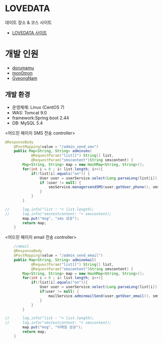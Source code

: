 # LOVEDATA
데이트 장소 &amp; 코스 사이트


- [LOVEDATA 사이트](https://lovedata.duckdns.org/)

# 개발 인원

- [dorumamu](https://github.com/dorumamu/)
- [mon0mon](https://github.com/mon0mon/)
- [GyeongNam](https://github.com/GyeongNam/)

## 개발 환경
- 운영체제: Linux (CentOS 7)<br>
- WAS:      Tomcat 9.0<br>
- framework:Spring boot 2.44<br>
- DB:       MySQL 5.4<br>

<어드민 페이지 SMS 전송 controller>
```java
@ResponseBody
	@PostMapping(value = "/admin_send_sms")
	public Map<String, String> adminsms(
			@RequestParam("list[]") String[] list,
			@RequestParam("smscontent")String smscontent) {
		Map<String, String> map = new HashMap<String, String>();
		for(int i = 0 ; i< list.length; i++){
			if(!list[i].equals("on")) {
				User user = userService.select(Long.parseLong(list[i]));
				if (user != null) {
					smsService.managersendSMS(user.getUser_phone(), smscontent);
				}
			}
		}

//		log.info("list : "+ list.length);
//		log.info("smstestcontent: "+ smscontent);
		map.put("msg", "sms 성공");
		return map;
	}
  ```
  

<어드민 페이지 email 전송 controller>
```java
	//email
	@ResponseBody
	@PostMapping(value = "/admin_send_email")
	public Map<String, String> adminemail(
			@RequestParam("list[]") String[] list,
			@RequestParam("smscontent")String smscontent) {
		Map<String, String> map = new HashMap<String, String>();
		for(int i = 0 ; i< list.length; i++){
			if(!list[i].equals("on")){
				User user = userService.select(Long.parseLong(list[i]));
				if(user != null) {
					mailService.adminmailSend(user.getUser_email(), smscontent);
				}
			}
		}

//		log.info("list : "+ list.length);
//		log.info("smstestcontent: "+ smscontent);
		map.put("msg", "이메일 성공");
		return map;
	}
  ```
